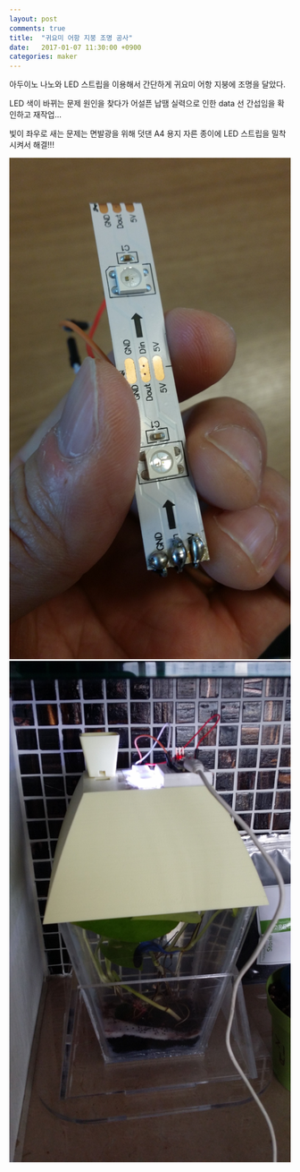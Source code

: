 ```yaml
---
layout: post
comments: true
title:  "귀요미 어항 지붕 조명 공사"
date:   2017-01-07 11:30:00 +0900
categories: maker
---
```

아두이노 나노와 LED 스트립을 이용해서 간단하게 귀요미 어항 지붕에 조명을 달았다.

LED 색이 바뀌는 문제 원인을 찾다가 어설픈 납땜 실력으로 인한 data 선 간섭임을 확인하고 재작업...

빛이 좌우로 새는 문제는 면발광을 위해 덧댄 A4 용지 자른 종이에 LED 스트립을 밀착시켜서 해결!!!

![납땜한 LED스트립](/assets/20170107_100934.jpg)
![귀요미 어항 지붕 조명 초기](/assets/20170107_110238.jpg)

